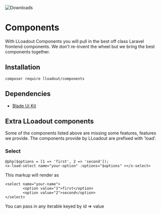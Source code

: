 
![Downloads](https://img.shields.io/packagist/dt/lloadout/components.svg?style=flat-square)

# Components

With LLoadout Components you will pull in the best off class Laravel frontend components.
We don't re-invent the wheel but we bring the best components together.  

## Installation 

```shell
composer require lloadout/components
```

## Dependencies

- [Blade Ui Kit](https://github.com/blade-ui-kit)

## Extra LLoadout components

Some of the components listed above are missing some features, features we provide.
The components provide by LLoadout are prefixed with 'load'.

### Select 

```shell
@php($options = [1 => 'first', 2 => 'second']);
<x-load-select name="your-option" :options="$options" ></x-select>
```

This markup will render as

```shell
<select name="your-name">
        <option value="1">first</option>
        <option value="2">second</option>
</select>
```
You can pass in any iterable keyed by id => value
